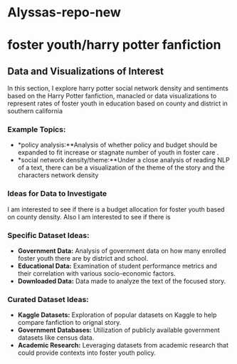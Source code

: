 # Alyssas-repo-new
# foster youth/harry potter fanfiction 

## Data and Visualizations of Interest
In this section, I explore harry potter social network density and sentiments based on the Harry Potter fanfiction, manacled or data visualizations to represent rates of foster youth in education based on county and district in southern california 
### Example Topics:
- *policy analysis:**Analysis of whether policy and budget should be expanded to fit increase or stagnate number of youth in foster care .
- *social network density/theme:**Under a close analysis of reading NLP of a text, there can be a visualization of the theme of the story and the characters network density

### Ideas for Data to Investigate
I am interested to see if there is a budget allocation for foster youth based on county density. Also I am interested to see if there is 

### Specific Dataset Ideas:
- **Government Data:** Analysis of government data on how many enrolled foster youth there are by district and school.
- **Educational Data:** Examination of student performance metrics and their correlation with various socio-economic factors.
- **Downloaded Data:** Data made to analyze the text of the focused story. 


### Curated Dataset Ideas:
- **Kaggle Datasets:** Exploration of popular datasets on Kaggle to help compare fanfiction to orignal story.
- **Government Databases:** Utilization of publicly available government datasets like census data.
- **Academic Research:** Leveraging datasets from academic research that could provide contexts into foster youth policy.


